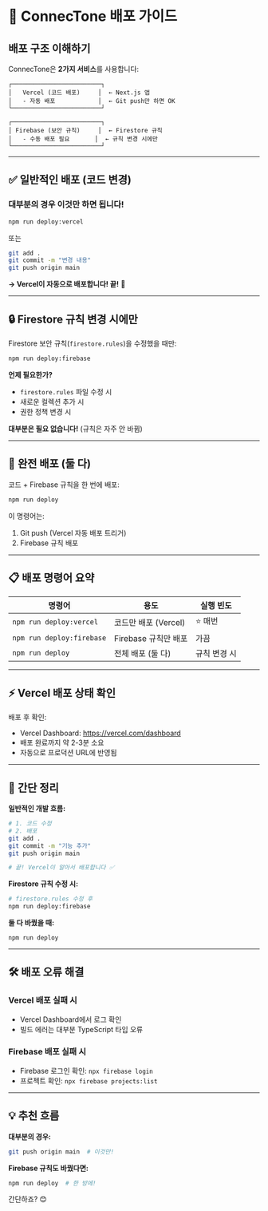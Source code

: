 # 🚀 ConnecTone 배포 가이드

## 배포 구조 이해하기

ConnecTone은 **2가지 서비스**를 사용합니다:

```
┌─────────────────────────┐
│   Vercel (코드 배포)     │  ← Next.js 앱
│   - 자동 배포            │  ← Git push만 하면 OK
└─────────────────────────┘

┌─────────────────────────┐
│ Firebase (보안 규칙)     │  ← Firestore 규칙
│   - 수동 배포 필요       │  ← 규칙 변경 시에만
└─────────────────────────┘
```

---

## ✅ 일반적인 배포 (코드 변경)

### 대부분의 경우 이것만 하면 됩니다!

```bash
npm run deploy:vercel
```

또는

```bash
git add .
git commit -m "변경 내용"
git push origin main
```

**→ Vercel이 자동으로 배포합니다! 끝!** 🎉

---

## 🔒 Firestore 규칙 변경 시에만

Firestore 보안 규칙(`firestore.rules`)을 수정했을 때만:

```bash
npm run deploy:firebase
```

**언제 필요한가?**

- `firestore.rules` 파일 수정 시
- 새로운 컬렉션 추가 시
- 권한 정책 변경 시

**대부분은 필요 없습니다!** (규칙은 자주 안 바뀜)

---

## 🚀 완전 배포 (둘 다)

코드 + Firebase 규칙을 한 번에 배포:

```bash
npm run deploy
```

이 명령어는:

1. Git push (Vercel 자동 배포 트리거)
2. Firebase 규칙 배포

---

## 📋 배포 명령어 요약

| 명령어                    | 용도                 | 실행 빈도    |
| ------------------------- | -------------------- | ------------ |
| `npm run deploy:vercel`   | 코드만 배포 (Vercel) | ⭐ 매번      |
| `npm run deploy:firebase` | Firebase 규칙만 배포 | 가끔         |
| `npm run deploy`          | 전체 배포 (둘 다)    | 규칙 변경 시 |

---

## ⚡ Vercel 배포 상태 확인

배포 후 확인:

- Vercel Dashboard: https://vercel.com/dashboard
- 배포 완료까지 약 2-3분 소요
- 자동으로 프로덕션 URL에 반영됨

---

## 🎯 간단 정리

**일반적인 개발 흐름:**

```bash
# 1. 코드 수정
# 2. 배포
git add .
git commit -m "기능 추가"
git push origin main

# 끝! Vercel이 알아서 배포합니다 ✅
```

**Firestore 규칙 수정 시:**

```bash
# firestore.rules 수정 후
npm run deploy:firebase
```

**둘 다 바꿨을 때:**

```bash
npm run deploy
```

---

## 🛠️ 배포 오류 해결

### Vercel 배포 실패 시

- Vercel Dashboard에서 로그 확인
- 빌드 에러는 대부분 TypeScript 타입 오류

### Firebase 배포 실패 시

- Firebase 로그인 확인: `npx firebase login`
- 프로젝트 확인: `npx firebase projects:list`

---

## 💡 추천 흐름

**대부분의 경우:**

```bash
git push origin main  # 이것만!
```

**Firebase 규칙도 바꿨다면:**

```bash
npm run deploy  # 한 방에!
```

간단하죠? 😊
